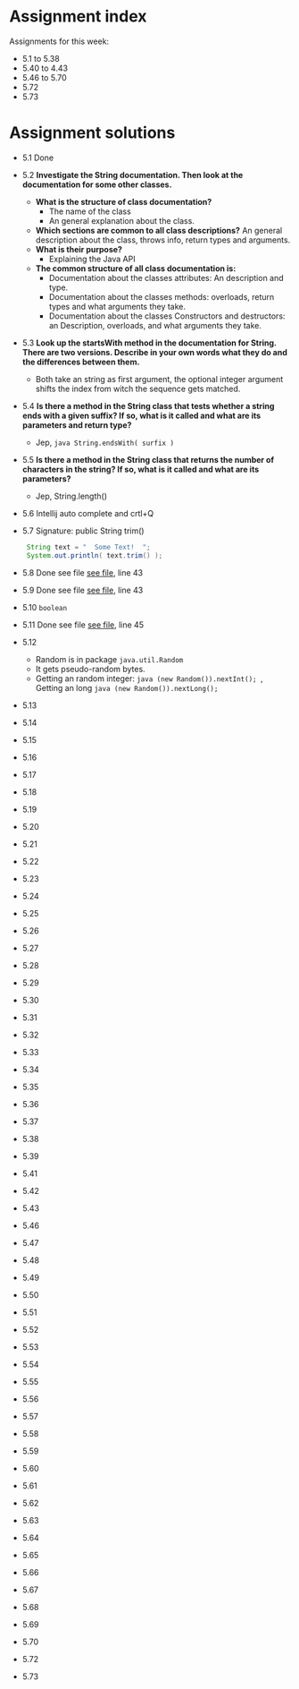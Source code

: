 # Assignment index 
Assignments for this week:
 - 5.1 to 5.38
 - 5.40 to 4.43
 - 5.46 to 5.70
 - 5.72
 - 5.73
  
# Assignment solutions
 - 5.1 Done 
 
 - 5.2 **Investigate the String documentation. Then look at the documentation for some other classes.**
   - **What is the structure of class documentation?**
     - The name of the class
     - An general explanation about the class.
   - **Which sections are common to all class descriptions?**
     An general description about the class, throws info, return types and arguments.
   - **What is their purpose?**
     - Explaining the Java API
   - **The common structure of all class documentation is:**
     - Documentation about the classes attributes: An description and type.
     - Documentation about the classes methods: overloads, return types and what arguments they take.
     - Documentation about the classes Constructors and destructors: an Description, overloads, and what arguments they take.
     
 - 5.3 **Look up the startsWith method in the documentation for String. There are two versions. Describe in your own 
 words what they do and the differences between them.**
   - Both take an string as first argument, the optional integer argument shifts the index from witch the 
   sequence gets matched.
   
 - 5.4 **Is there a method in the String class that tests whether a string ends with a given suffix? 
       If so, what is it called and what are its parameters and return type?**
   - Jep, ```java String.endsWith( surfix ) ```
   
 - 5.5 **Is there a method in the String class that returns the number of characters in the string? 
       If so, what is it called and what are its parameters?**
   - Jep, String.length()
 - 5.6 Intellij auto complete and crtl+Q
 - 5.7 Signature: public String trim()
     ```java
      String text = "  Some Text!  ";
      System.out.println( text.trim() );
      ```
 - 5.8 Done see file [see file](main/SupportSystem.java), line 43
 - 5.9 Done see file [see file](main/SupportSystem.java), line 43
 - 5.10 `boolean`
 - 5.11 Done see file [see file](main/SupportSystem.java), line 45
 - 5.12 
   - Random is in package `java.util.Random`
   - It gets pseudo-random bytes.
   - Getting an random integer: ```java (new Random()).nextInt(); ```, Getting an long ```java (new Random()).nextLong();```
 - 5.13
 - 5.14
 - 5.15
 - 5.16
 - 5.17
 - 5.18
 - 5.19
 - 5.20
 - 5.21
 - 5.22
 - 5.23
 - 5.24
 - 5.25
 - 5.26
 - 5.27
 - 5.28
 - 5.29
 - 5.30
 - 5.31
 - 5.32
 - 5.33
 - 5.34
 - 5.35
 - 5.36
 - 5.37
 - 5.38
 - 5.39
 - 5.41
 - 5.42
 - 5.43
 - 5.46
 - 5.47
 - 5.48
 - 5.49
 - 5.50
 - 5.51
 - 5.52
 - 5.53
 - 5.54
 - 5.55
 - 5.56
 - 5.57
 - 5.58
 - 5.59
 - 5.60
 - 5.61
 - 5.62
 - 5.63
 - 5.64
 - 5.65
 - 5.66
 - 5.67
 - 5.68
 - 5.69
 - 5.70
 - 5.72
 - 5.73